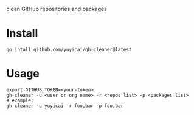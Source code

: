 
clean GitHub repositories and packages

# Install
```
go intall github.com/yuyicai/gh-cleaner@latest
```

# Usage
```
export GITHUB_TOKEN=<your-token>
gh-cleaner -u <user or org name> -r <repos list> -p <packages list>
# example:
gh-cleaner -u yuyicai -r foo,bar -p foo,bar
```
